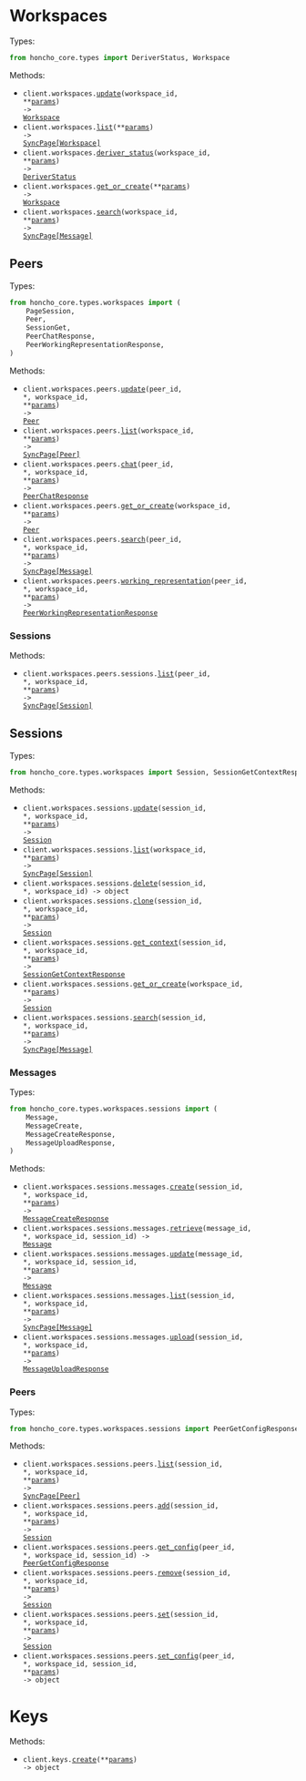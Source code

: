 # Workspaces

Types:

```python
from honcho_core.types import DeriverStatus, Workspace
```

Methods:

- <code title="put /v2/workspaces/{workspace_id}">client.workspaces.<a href="./src/honcho_core/resources/workspaces/workspaces.py">update</a>(workspace_id, \*\*<a href="src/honcho_core/types/workspace_update_params.py">params</a>) -> <a href="./src/honcho_core/types/workspace.py">Workspace</a></code>
- <code title="post /v2/workspaces/list">client.workspaces.<a href="./src/honcho_core/resources/workspaces/workspaces.py">list</a>(\*\*<a href="src/honcho_core/types/workspace_list_params.py">params</a>) -> <a href="./src/honcho_core/types/workspace.py">SyncPage[Workspace]</a></code>
- <code title="get /v2/workspaces/{workspace_id}/deriver/status">client.workspaces.<a href="./src/honcho_core/resources/workspaces/workspaces.py">deriver_status</a>(workspace_id, \*\*<a href="src/honcho_core/types/workspace_deriver_status_params.py">params</a>) -> <a href="./src/honcho_core/types/deriver_status.py">DeriverStatus</a></code>
- <code title="post /v2/workspaces">client.workspaces.<a href="./src/honcho_core/resources/workspaces/workspaces.py">get_or_create</a>(\*\*<a href="src/honcho_core/types/workspace_get_or_create_params.py">params</a>) -> <a href="./src/honcho_core/types/workspace.py">Workspace</a></code>
- <code title="post /v2/workspaces/{workspace_id}/search">client.workspaces.<a href="./src/honcho_core/resources/workspaces/workspaces.py">search</a>(workspace_id, \*\*<a href="src/honcho_core/types/workspace_search_params.py">params</a>) -> <a href="./src/honcho_core/types/workspaces/sessions/message.py">SyncPage[Message]</a></code>

## Peers

Types:

```python
from honcho_core.types.workspaces import (
    PageSession,
    Peer,
    SessionGet,
    PeerChatResponse,
    PeerWorkingRepresentationResponse,
)
```

Methods:

- <code title="put /v2/workspaces/{workspace_id}/peers/{peer_id}">client.workspaces.peers.<a href="./src/honcho_core/resources/workspaces/peers/peers.py">update</a>(peer_id, \*, workspace_id, \*\*<a href="src/honcho_core/types/workspaces/peer_update_params.py">params</a>) -> <a href="./src/honcho_core/types/workspaces/peer.py">Peer</a></code>
- <code title="post /v2/workspaces/{workspace_id}/peers/list">client.workspaces.peers.<a href="./src/honcho_core/resources/workspaces/peers/peers.py">list</a>(workspace_id, \*\*<a href="src/honcho_core/types/workspaces/peer_list_params.py">params</a>) -> <a href="./src/honcho_core/types/workspaces/peer.py">SyncPage[Peer]</a></code>
- <code title="post /v2/workspaces/{workspace_id}/peers/{peer_id}/chat">client.workspaces.peers.<a href="./src/honcho_core/resources/workspaces/peers/peers.py">chat</a>(peer_id, \*, workspace_id, \*\*<a href="src/honcho_core/types/workspaces/peer_chat_params.py">params</a>) -> <a href="./src/honcho_core/types/workspaces/peer_chat_response.py">PeerChatResponse</a></code>
- <code title="post /v2/workspaces/{workspace_id}/peers">client.workspaces.peers.<a href="./src/honcho_core/resources/workspaces/peers/peers.py">get_or_create</a>(workspace_id, \*\*<a href="src/honcho_core/types/workspaces/peer_get_or_create_params.py">params</a>) -> <a href="./src/honcho_core/types/workspaces/peer.py">Peer</a></code>
- <code title="post /v2/workspaces/{workspace_id}/peers/{peer_id}/search">client.workspaces.peers.<a href="./src/honcho_core/resources/workspaces/peers/peers.py">search</a>(peer_id, \*, workspace_id, \*\*<a href="src/honcho_core/types/workspaces/peer_search_params.py">params</a>) -> <a href="./src/honcho_core/types/workspaces/sessions/message.py">SyncPage[Message]</a></code>
- <code title="post /v2/workspaces/{workspace_id}/peers/{peer_id}/representation">client.workspaces.peers.<a href="./src/honcho_core/resources/workspaces/peers/peers.py">working_representation</a>(peer_id, \*, workspace_id, \*\*<a href="src/honcho_core/types/workspaces/peer_working_representation_params.py">params</a>) -> <a href="./src/honcho_core/types/workspaces/peer_working_representation_response.py">PeerWorkingRepresentationResponse</a></code>

### Sessions

Methods:

- <code title="post /v2/workspaces/{workspace_id}/peers/{peer_id}/sessions">client.workspaces.peers.sessions.<a href="./src/honcho_core/resources/workspaces/peers/sessions.py">list</a>(peer_id, \*, workspace_id, \*\*<a href="src/honcho_core/types/workspaces/peers/session_list_params.py">params</a>) -> <a href="./src/honcho_core/types/workspaces/session.py">SyncPage[Session]</a></code>

## Sessions

Types:

```python
from honcho_core.types.workspaces import Session, SessionGetContextResponse
```

Methods:

- <code title="put /v2/workspaces/{workspace_id}/sessions/{session_id}">client.workspaces.sessions.<a href="./src/honcho_core/resources/workspaces/sessions/sessions.py">update</a>(session_id, \*, workspace_id, \*\*<a href="src/honcho_core/types/workspaces/session_update_params.py">params</a>) -> <a href="./src/honcho_core/types/workspaces/session.py">Session</a></code>
- <code title="post /v2/workspaces/{workspace_id}/sessions/list">client.workspaces.sessions.<a href="./src/honcho_core/resources/workspaces/sessions/sessions.py">list</a>(workspace_id, \*\*<a href="src/honcho_core/types/workspaces/session_list_params.py">params</a>) -> <a href="./src/honcho_core/types/workspaces/session.py">SyncPage[Session]</a></code>
- <code title="delete /v2/workspaces/{workspace_id}/sessions/{session_id}">client.workspaces.sessions.<a href="./src/honcho_core/resources/workspaces/sessions/sessions.py">delete</a>(session_id, \*, workspace_id) -> object</code>
- <code title="get /v2/workspaces/{workspace_id}/sessions/{session_id}/clone">client.workspaces.sessions.<a href="./src/honcho_core/resources/workspaces/sessions/sessions.py">clone</a>(session_id, \*, workspace_id, \*\*<a href="src/honcho_core/types/workspaces/session_clone_params.py">params</a>) -> <a href="./src/honcho_core/types/workspaces/session.py">Session</a></code>
- <code title="get /v2/workspaces/{workspace_id}/sessions/{session_id}/context">client.workspaces.sessions.<a href="./src/honcho_core/resources/workspaces/sessions/sessions.py">get_context</a>(session_id, \*, workspace_id, \*\*<a href="src/honcho_core/types/workspaces/session_get_context_params.py">params</a>) -> <a href="./src/honcho_core/types/workspaces/session_get_context_response.py">SessionGetContextResponse</a></code>
- <code title="post /v2/workspaces/{workspace_id}/sessions">client.workspaces.sessions.<a href="./src/honcho_core/resources/workspaces/sessions/sessions.py">get_or_create</a>(workspace_id, \*\*<a href="src/honcho_core/types/workspaces/session_get_or_create_params.py">params</a>) -> <a href="./src/honcho_core/types/workspaces/session.py">Session</a></code>
- <code title="post /v2/workspaces/{workspace_id}/sessions/{session_id}/search">client.workspaces.sessions.<a href="./src/honcho_core/resources/workspaces/sessions/sessions.py">search</a>(session_id, \*, workspace_id, \*\*<a href="src/honcho_core/types/workspaces/session_search_params.py">params</a>) -> <a href="./src/honcho_core/types/workspaces/sessions/message.py">SyncPage[Message]</a></code>

### Messages

Types:

```python
from honcho_core.types.workspaces.sessions import (
    Message,
    MessageCreate,
    MessageCreateResponse,
    MessageUploadResponse,
)
```

Methods:

- <code title="post /v2/workspaces/{workspace_id}/sessions/{session_id}/messages/">client.workspaces.sessions.messages.<a href="./src/honcho_core/resources/workspaces/sessions/messages.py">create</a>(session_id, \*, workspace_id, \*\*<a href="src/honcho_core/types/workspaces/sessions/message_create_params.py">params</a>) -> <a href="./src/honcho_core/types/workspaces/sessions/message_create_response.py">MessageCreateResponse</a></code>
- <code title="get /v2/workspaces/{workspace_id}/sessions/{session_id}/messages/{message_id}">client.workspaces.sessions.messages.<a href="./src/honcho_core/resources/workspaces/sessions/messages.py">retrieve</a>(message_id, \*, workspace_id, session_id) -> <a href="./src/honcho_core/types/workspaces/sessions/message.py">Message</a></code>
- <code title="put /v2/workspaces/{workspace_id}/sessions/{session_id}/messages/{message_id}">client.workspaces.sessions.messages.<a href="./src/honcho_core/resources/workspaces/sessions/messages.py">update</a>(message_id, \*, workspace_id, session_id, \*\*<a href="src/honcho_core/types/workspaces/sessions/message_update_params.py">params</a>) -> <a href="./src/honcho_core/types/workspaces/sessions/message.py">Message</a></code>
- <code title="post /v2/workspaces/{workspace_id}/sessions/{session_id}/messages/list">client.workspaces.sessions.messages.<a href="./src/honcho_core/resources/workspaces/sessions/messages.py">list</a>(session_id, \*, workspace_id, \*\*<a href="src/honcho_core/types/workspaces/sessions/message_list_params.py">params</a>) -> <a href="./src/honcho_core/types/workspaces/sessions/message.py">SyncPage[Message]</a></code>
- <code title="post /v2/workspaces/{workspace_id}/sessions/{session_id}/messages/upload">client.workspaces.sessions.messages.<a href="./src/honcho_core/resources/workspaces/sessions/messages.py">upload</a>(session_id, \*, workspace_id, \*\*<a href="src/honcho_core/types/workspaces/sessions/message_upload_params.py">params</a>) -> <a href="./src/honcho_core/types/workspaces/sessions/message_upload_response.py">MessageUploadResponse</a></code>

### Peers

Types:

```python
from honcho_core.types.workspaces.sessions import PeerGetConfigResponse
```

Methods:

- <code title="get /v2/workspaces/{workspace_id}/sessions/{session_id}/peers">client.workspaces.sessions.peers.<a href="./src/honcho_core/resources/workspaces/sessions/peers.py">list</a>(session_id, \*, workspace_id, \*\*<a href="src/honcho_core/types/workspaces/sessions/peer_list_params.py">params</a>) -> <a href="./src/honcho_core/types/workspaces/peer.py">SyncPage[Peer]</a></code>
- <code title="post /v2/workspaces/{workspace_id}/sessions/{session_id}/peers">client.workspaces.sessions.peers.<a href="./src/honcho_core/resources/workspaces/sessions/peers.py">add</a>(session_id, \*, workspace_id, \*\*<a href="src/honcho_core/types/workspaces/sessions/peer_add_params.py">params</a>) -> <a href="./src/honcho_core/types/workspaces/session.py">Session</a></code>
- <code title="get /v2/workspaces/{workspace_id}/sessions/{session_id}/peers/{peer_id}/config">client.workspaces.sessions.peers.<a href="./src/honcho_core/resources/workspaces/sessions/peers.py">get_config</a>(peer_id, \*, workspace_id, session_id) -> <a href="./src/honcho_core/types/workspaces/sessions/peer_get_config_response.py">PeerGetConfigResponse</a></code>
- <code title="delete /v2/workspaces/{workspace_id}/sessions/{session_id}/peers">client.workspaces.sessions.peers.<a href="./src/honcho_core/resources/workspaces/sessions/peers.py">remove</a>(session_id, \*, workspace_id, \*\*<a href="src/honcho_core/types/workspaces/sessions/peer_remove_params.py">params</a>) -> <a href="./src/honcho_core/types/workspaces/session.py">Session</a></code>
- <code title="put /v2/workspaces/{workspace_id}/sessions/{session_id}/peers">client.workspaces.sessions.peers.<a href="./src/honcho_core/resources/workspaces/sessions/peers.py">set</a>(session_id, \*, workspace_id, \*\*<a href="src/honcho_core/types/workspaces/sessions/peer_set_params.py">params</a>) -> <a href="./src/honcho_core/types/workspaces/session.py">Session</a></code>
- <code title="post /v2/workspaces/{workspace_id}/sessions/{session_id}/peers/{peer_id}/config">client.workspaces.sessions.peers.<a href="./src/honcho_core/resources/workspaces/sessions/peers.py">set_config</a>(peer_id, \*, workspace_id, session_id, \*\*<a href="src/honcho_core/types/workspaces/sessions/peer_set_config_params.py">params</a>) -> object</code>

# Keys

Methods:

- <code title="post /v2/keys">client.keys.<a href="./src/honcho_core/resources/keys.py">create</a>(\*\*<a href="src/honcho_core/types/key_create_params.py">params</a>) -> object</code>
